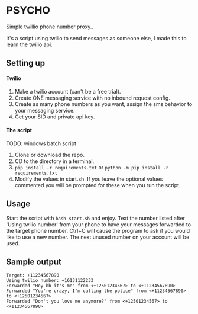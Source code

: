 # PSYCHO

Simple twillio phone number proxy..  

It's a script using twilio to send messages as someone else, I made this to learn the twilio api.

## Setting up

#### Twilio

1. Make a twilio account (can't be a free trial).
2. Create ONE messaging service with no inbound request config.
3. Create as many phone numbers as you want, assign the sms behavior to your messaging service.
4. Get your SID and private api key.

#### The script

TODO: windows batch script

1. Clone or download the repo.
2. CD to the directory in a terminal.
3. `pip install -r requirements.txt` or `python -m pip install -r requirements.txt`
4. Modify the values in start.sh. If you leave the optional values commented you will be prompted for these when you run the script.

## Usage

Start the script with `bash start.sh` and enjoy. Text the number listed after 'Using twilio number' from your phone to have your messages forwarded to the target phone number. Ctrl+C will cause the program to ask if you would like to use a new number. The next unused number on your account will be used.

## Sample output

```
Target: +11234567890
Using twilio number: +16131122233
Forwarded "Hey bb it's me" from <+12501234567> to <+11234567890>
Forwarded "You're crazy, I'm calling the police" from <+11234567890> to <+12501234567>
Forwarded "Don't you love me anymore?" from <+12501234567> to <+11234567890>
```
